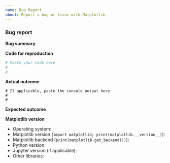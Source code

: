 ```yaml
---
name: Bug Report
about: Report a bug or issue with Matplotlib
---
```


<!--To help us understand and resolve your issue, please fill out the form to the best of your ability.-->
<!--You can feel free to delete the sections that do not apply.-->

### Bug report

**Bug summary**

<!--A short 1-2 sentences that succinctly describes the bug-->

**Code for reproduction**

<!--A minimum code snippet required to reproduce the bug.
Please make sure to minimize the number of dependencies required, and provide
any necessary plotted data.
Avoid using threads, as Matplotlib is (explicitly) not thread-safe.-->

```python
# Paste your code here
#
#
```

**Actual outcome**

<!--The output produced by the above code, which may be a screenshot, console output, etc.-->

```
# If applicable, paste the console output here
#
#
```

**Expected outcome**

<!--A description of the expected outcome from the code snippet-->
<!--If this used to work in an earlier version of Matplotlib, please note the version it used to work on-->

**Matplotlib version**
<!--Please specify your platform and versions of the relevant libraries you are using:-->
  * Operating system: 
  * Matplotlib version (`import matplotlib; print(matplotlib.__version__)`): 
  * Matplotlib backend (`print(matplotlib.get_backend())`): 
  * Python version: 
  * Jupyter version (if applicable): 
  * Other libraries: 

<!--Please tell us how you installed matplotlib and python e.g., from source, pip, conda-->
<!--If you installed from conda, please specify which channel you used if not the default-->

